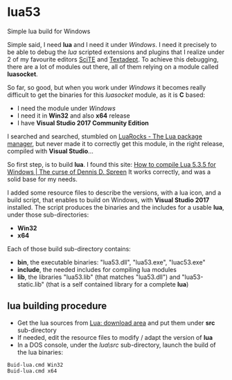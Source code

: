 # lua53

Simple lua build for Windows

Simple said, I need **lua** and I need it under *Windows*. I need it precisely to be able to debug the *lua* scripted extensions and plugins that I realize under 2 of my favourite editors [SciTE](https://www.scintilla.org/SciTE.html) and [Textadept](https://foicica.com/textadept/).
To achieve this debugging, there are a lot of modules out there, all of them relying on a module called **luasocket**.

So far, so good, but when you work under *Windows* it becomes really difficult to get the binaries for this *luasocket* module, as it is **C** based:
- I need the module under *Windows*
- I need it in **Win32** and also **x64** release
- I have **Visual Studio 2017 Community Edition**

I searched and searched, stumbled on [LuaRocks - The Lua package manager](https://luarocks.org/), but never made it to correctly get this module, in the right release, compiled with **Visual Studio**...

So first step, is to build **lua**. I found this site: 
[How to compile Lua 5.3.5 for Windows | The curse of Dennis D. Spreen](https://blog.spreendigital.de/2019/06/25/how-to-compile-lua-5-3-5-for-windows/)
It works correctly, and was a solid base for my needs.

I added some resource files to describe the versions, with a lua icon, and a build script, that enables to build on Windows, with **Visual Studio 2017** installed. The script produces the binaries and the includes for a usable **lua**, under those sub-directories:
- **Win32**
- **x64**

Each of those build sub-directory contains:
- **bin**, the executable binaries: "lua53.dll", "lua53.exe", "luac53.exe"
- **include**, the needed includes for compiling lua modules
- **lib**, the libraries "lua53.lib" (that matches "lua53.dll") and "lua53-static.lib" (that is a self contained library for a complete **lua**)

## lua building procedure

- Get the lua sources from [Lua: download area](http://www.lua.org/ftp/) and put them under **src** sub-directory
- If needed, edit the resource files to modify / adapt the version of **lua**
- In a DOS console, under the *lua\src* sub-directory, launch the build of the lua binaries:
```
Buid-lua.cmd Win32
Buid-lua.cmd x64
```
